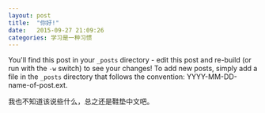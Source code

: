 ```yaml
---
layout: post
title:  "你好!"
date:   2015-09-27 21:09:26
categories: 学习是一种习惯
---
```


You'll find this post in your `_posts` directory - edit this post and re-build (or run with the `-w` switch) to see your changes!
To add new posts, simply add a file in the `_posts` directory that follows the convention: YYYY-MM-DD-name-of-post.ext.

我也不知道该说些什么，总之还是鞋垫中文吧。